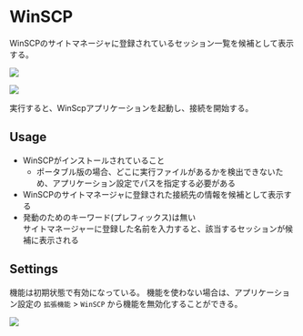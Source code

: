 # WinSCP

WinSCPのサイトマネージャに登録されているセッション一覧を候補として表示する。

![](../image/adhoc-command/winscp-introduction2.png)

![](../image/adhoc-command/winscp-introduction.png)

実行すると、WinScpアプリケーションを起動し、接続を開始する。

## Usage

- WinSCPがインストールされていること
  - ポータブル版の場合、どこに実行ファイルがあるかを検出できないため、アプリケーション設定でパスを指定する必要がある
- WinSCPのサイトマネージャに登録された接続先の情報を候補として表示する
- 発動のためのキーワード(プレフィックス)は無い  
サイトマネージャーに登録した名前を入力すると、該当するセッションが候補に表示される

## Settings

機能は初期状態で有効になっている。
機能を使わない場合は、アプリケーション設定の `拡張機能` > `WinSCP` から機能を無効化することができる。  

![](../image/adhoc-command/winscp-appsetting.png)

